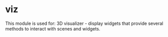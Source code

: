 # viz

This module is used for: 
3D visualizer - display widgets that provide several methods to interact with scenes and widgets. 